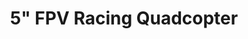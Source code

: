 ---
title: 5" FPV Racing Quadcopter
year: 2018
imgurl: /assets/img/projects/tyranttop.jpg
imgalt: Top view of drone, next to a plant
active: true
desc: I have been a fan of R/C cars and helicopters for a long time, and was fascinated by the speed and agility of racing quadcopters when they first appeared on the market. As my first foray into the hobby and to learn more about these machines, I built my own 5" FPV racing quadcopter.
btns: 
- {text: Flying Skill Progression Video, link: "https://www.youtube.com/watch?v=4PaawzQUEug", active: true}
- {text: More Info Coming Soon!, link: "#", active: false}
---